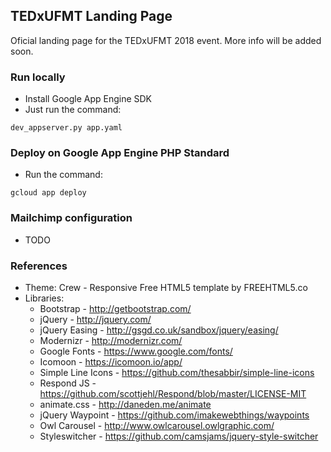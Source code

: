 ## TEDxUFMT Landing Page

Oficial landing page for the TEDxUFMT 2018 event. More info will be added soon.

### Run locally

* Install Google App Engine SDK
* Just run the command:

```
dev_appserver.py app.yaml
```

### Deploy on Google App Engine PHP Standard

* Run the command:

```
gcloud app deploy
```

### Mailchimp configuration

* TODO

### References

* Theme: Crew - Responsive Free HTML5 template by FREEHTML5.co
* Libraries:
  * Bootstrap - http://getbootstrap.com/
  * jQuery - http://jquery.com/
  * jQuery Easing - http://gsgd.co.uk/sandbox/jquery/easing/
  * Modernizr - http://modernizr.com/
  * Google Fonts - https://www.google.com/fonts/
  * Icomoon - https://icomoon.io/app/
  * Simple Line Icons - https://github.com/thesabbir/simple-line-icons
  * Respond JS - https://github.com/scottjehl/Respond/blob/master/LICENSE-MIT
  * animate.css - http://daneden.me/animate
  * jQuery Waypoint - https://github.com/imakewebthings/waypoints
  * Owl Carousel - http://www.owlcarousel.owlgraphic.com/
  * Styleswitcher - https://github.com/camsjams/jquery-style-switcher
